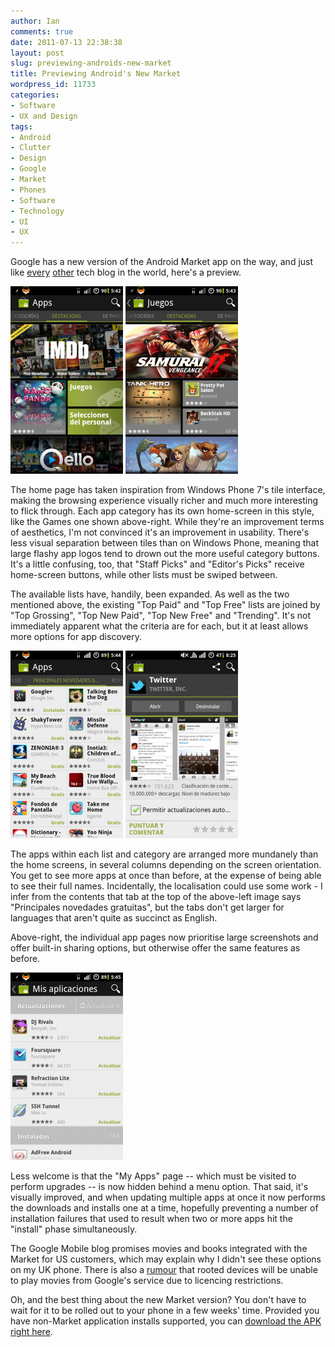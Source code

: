 ```yaml
---
author: Ian
comments: true
date: 2011-07-13 22:38:38
layout: post
slug: previewing-androids-new-market
title: Previewing Android's New Market
wordpress_id: 11733
categories:
- Software
- UX and Design
tags:
- Android
- Clutter
- Design
- Google
- Market
- Phones
- Software
- Technology
- UI
- UX
---
```


Google has a new version of the Android Market app on the way, and just like [every](http://www.engadget.com/2011/07/12/google-updating-android-market-app-on-phones-adding-movies-and/) [other](http://gizmodo.com/5820593/the-new-android-market-looks-like-a-windows-phone-app-which-means-it-looks-a-lot-better) tech blog in the world, here's a preview.

[![Android Market - Home](/blog/2011/07/screenshot-1310575369698-180x300.png)](/blog/2011/07/screenshot-1310575369698.png) [![Android Market - Games](/blog/2011/07/screenshot-1310575395208-180x300.png)](/blog/2011/07/screenshot-1310575395208.png)

The home page has taken inspiration from Windows Phone 7's tile interface, making the browsing experience visually richer and much more interesting to flick through.  Each app category has its own home-screen in this style, like the Games one shown above-right.  While they're an improvement terms of aesthetics, I'm not convinced it's an improvement in usability.  There's less visual separation between tiles than on Windows Phone, meaning that large flashy app logos tend to drown out the more useful category buttons.  It's a little confusing, too, that "Staff Picks" and "Editor's Picks" receive home-screen buttons, while other lists must be swiped between.

The available lists have, handily, been expanded.  As well as the two mentioned above, the existing "Top Paid" and "Top Free" lists are joined by "Top Grossing", "Top New Paid", "Top New Free" and "Trending".  It's not immediately apparent what the criteria are for each, but it at least allows more options for app discovery.

[![Android Market - "Top Free" List](/blog/2011/07/screenshot-1310575494319-180x300.png)](/blog/2011/07/screenshot-1310575494319.png) [![Android Market - App Page](/blog/2011/07/screenshot-1310585151980-180x300.png)](/blog/2011/07/screenshot-1310585151980.png)

The apps within each list and category are arranged more mundanely than the home screens, in several columns depending on the screen orientation. You get to see more apps at once than before, at the expense of being able to see their full names.  Incidentally, the localisation could use some work - I infer from the contents that tab at the top of the above-left image says "Principales novedades gratuitas", but the tabs don't get larger for languages that aren't quite as succinct as English.

Above-right, the individual app pages now prioritise large screenshots and offer built-in sharing options, but otherwise offer the same features as before.

[![Android Market - My Apps](/blog/2011/07/screenshot-1310575526495-180x300.png)](/blog/2011/07/screenshot-1310575526495.png)

Less welcome is that the "My Apps" page -- which must be visited to perform upgrades -- is now hidden behind a menu option.  That said, it's visually improved, and when updating multiple apps at once it now performs the downloads and installs one at a time, hopefully preventing a number of installation failures that used to result when two or more apps hit the "install" phase simultaneously.

The Google Mobile blog promises movies and books integrated with the Market for US customers, which may explain why I didn't see these options on my UK phone.  There is also a [rumour](http://www.androidcentral.com/google-movies-blocked-rooted-devices) that rooted devices will be unable to play movies from Google's service due to licencing restrictions.

Oh, and the best thing about the new Market version?  You don't have to wait for it to be rolled out to your phone in a few weeks' time.  Provided you have non-Market application installs supported, you can [download the APK right here](http://files.ianrenton.com/com.android.vending-1.apk).
